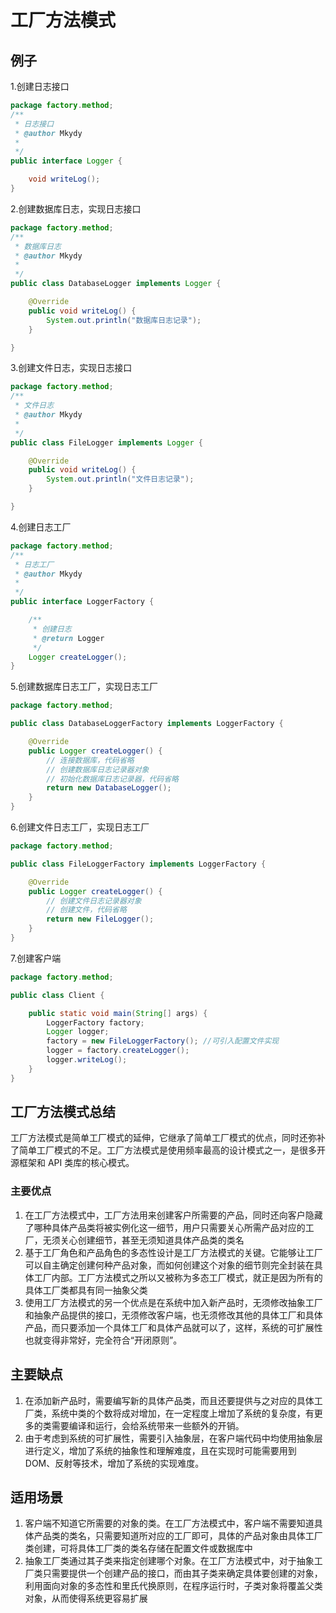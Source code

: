 # 工厂方法模式

## 例子

1.创建日志接口

```java
package factory.method;
/**
 * 日志接口
 * @author Mkydy
 *
 */
public interface Logger {

	void writeLog();
}
```

2.创建数据库日志，实现日志接口

```java
package factory.method;
/**
 * 数据库日志
 * @author Mkydy
 *
 */
public class DatabaseLogger implements Logger {

	@Override
	public void writeLog() {
		System.out.println("数据库日志记录");
	}

}
```

3.创建文件日志，实现日志接口

```java
package factory.method;
/**
 * 文件日志
 * @author Mkydy
 *
 */
public class FileLogger implements Logger {

	@Override
	public void writeLog() {
		System.out.println("文件日志记录");
	}

}
```

4.创建日志工厂

```java
package factory.method;
/**
 * 日志工厂
 * @author Mkydy
 *
 */
public interface LoggerFactory {

	/**
	 * 创建日志
	 * @return Logger
	 */
	Logger createLogger();
}
```

5.创建数据库日志工厂，实现日志工厂

```java
package factory.method;

public class DatabaseLoggerFactory implements LoggerFactory {

	@Override
	public Logger createLogger() {
		// 连接数据库，代码省略
		// 创建数据库日志记录器对象
		// 初始化数据库日志记录器，代码省略
		return new DatabaseLogger();
	}
}
```

6.创建文件日志工厂，实现日志工厂

```java
package factory.method;

public class FileLoggerFactory implements LoggerFactory {

	@Override
	public Logger createLogger() {
		// 创建文件日志记录器对象
		// 创建文件，代码省略
		return new FileLogger();
	}
}
```

7.创建客户端

```java
package factory.method;

public class Client {

	public static void main(String[] args) {
		LoggerFactory factory;
		Logger logger;
		factory = new FileLoggerFactory(); //可引入配置文件实现
		logger = factory.createLogger();
		logger.writeLog();
	}
}
```

## 工厂方法模式总结

工厂方法模式是简单工厂模式的延伸，它继承了简单工厂模式的优点，同时还弥补了简单工厂模式的不足。工厂方法模式是使用频率最高的设计模式之一，是很多开源框架和 API 类库的核心模式。

### 主要优点

1. 在工厂方法模式中，工厂方法用来创建客户所需要的产品，同时还向客户隐藏了哪种具体产品类将被实例化这一细节，用户只需要关心所需产品对应的工厂，无须关心创建细节，甚至无须知道具体产品类的类名
2. 基于工厂角色和产品角色的多态性设计是工厂方法模式的关键。它能够让工厂可以自主确定创建何种产品对象，而如何创建这个对象的细节则完全封装在具体工厂内部。工厂方法模式之所以又被称为多态工厂模式，就正是因为所有的具体工厂类都具有同一抽象父类
3. 使用工厂方法模式的另一个优点是在系统中加入新产品时，无须修改抽象工厂和抽象产品提供的接口，无须修改客户端，也无须修改其他的具体工厂和具体产品，而只要添加一个具体工厂和具体产品就可以了，这样，系统的可扩展性也就变得非常好，完全符合“开闭原则”。

## 主要缺点

1.  在添加新产品时，需要编写新的具体产品类，而且还要提供与之对应的具体工厂类，系统中类的个数将成对增加，在一定程度上增加了系统的复杂度，有更多的类需要编译和运行，会给系统带来一些额外的开销。
2. 由于考虑到系统的可扩展性，需要引入抽象层，在客户端代码中均使用抽象层进行定义，增加了系统的抽象性和理解难度，且在实现时可能需要用到DOM、反射等技术，增加了系统的实现难度。

## 适用场景

1. 客户端不知道它所需要的对象的类。在工厂方法模式中，客户端不需要知道具体产品类的类名，只需要知道所对应的工厂即可，具体的产品对象由具体工厂类创建，可将具体工厂类的类名存储在配置文件或数据库中
2. 抽象工厂类通过其子类来指定创建哪个对象。在工厂方法模式中，对于抽象工厂类只需要提供一个创建产品的接口，而由其子类来确定具体要创建的对象，利用面向对象的多态性和里氏代换原则，在程序运行时，子类对象将覆盖父类对象，从而使得系统更容易扩展

